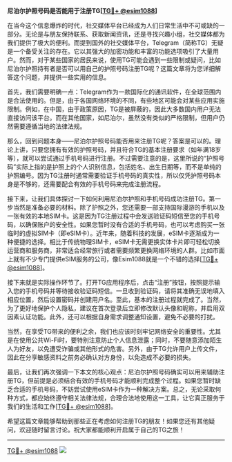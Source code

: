 **尼泊尔护照号码是否能用于注册TG[[TG💪+ @esim1088](https://t.me/s/esim1088)]**

在当今这个信息爆炸的时代，社交媒体平台已经成为人们日常生活中不可或缺的一部分。无论是与朋友保持联系、获取新闻资讯，还是寻找兴趣小组，社交媒体都为我们提供了极大的便利。而提到国外的社交媒体平台，Telegram（简称TG）无疑是一个备受关注的存在。它以其强大的加密功能和丰富的功能选项吸引了大量用户。然而，对于某些国家的居民来说，使用TG可能会遇到一些限制或疑问，比如尼泊尔护照持有者是否可以用自己的护照号码注册TG呢？这篇文章将为您详细解答这个问题，并提供一些实用的信息。

首先，我们需要明确一点：Telegram作为一款国际化的通讯软件，在全球范围内是合法使用的。但是，由于各国网络环境的不同，有些地区可能会对某些应用实施限制。例如，在中国，由于政策原因，TG是被屏蔽的，因此大多数国内用户无法直接访问该平台。而在其他国家，如尼泊尔，虽然没有类似的严格限制，但用户仍然需要遵循当地的法律法规。

那么，回到问题本身——尼泊尔护照号码能否用来注册TG呢？答案是可以的。理论上讲，只要您拥有有效的护照号码，并且符合TG的基本注册要求（如年满18岁等），就可以尝试通过手机号码进行注册。不过需要注意的是，这里所说的“护照号码”实际上指的是护照上的个人识别信息，包括姓名、出生日期等，而不是单纯的护照编号。因为TG注册时通常需要验证手机号码的真实性，所以仅凭护照号码本身是不够的，还需要配合有效的手机号码来完成注册流程。

接下来，让我们具体探讨一下如何利用尼泊尔护照和手机号码成功注册TG。第一步当然是准备必要的材料。除了护照之外，您还需要一部支持国际漫游的手机以及一张有效的本地SIM卡。这是因为TG注册过程中会发送验证码短信至您的手机号码，以确保账户的安全性。如果您暂时没有合适的手机号码，也可以考虑购买一张临时的虚拟SIM卡（即eSIM卡）。近年来，随着科技的发展，eSIM卡逐渐成为一种便捷的选择。相比于传统物理SIM卡，eSIM卡无需更换实体卡片即可轻松切换运营商和服务商，非常适合经常旅行或者需要频繁更换网络环境的人群。比如市面上就有不少专门提供eSIM服务的公司，像Esim1088就是一个不错的选择[[TG💪+ @esim1088](https://t.me/s/esim1088)]。

接下来就是实际操作环节了。打开TG应用程序后，点击“注册”按钮，按照提示输入您的手机号码并等待接收验证码短信。一旦收到验证码，请将其准确无误地填入相应位置，然后设置密码并创建用户名。至此，基本的注册过程就完成了。当然，为了更好地保护个人隐私，建议在首次登录后立即修改默认头像和昵称，并启用双因素认证功能。此外，还可以根据自身需求调整通知设置，避免不必要的打扰。

当然，在享受TG带来的便利之余，我们也应该时刻牢记网络安全的重要性。尤其是在使用公共Wi-Fi时，要特别注意防止个人信息泄露；同时，不要随意添加陌生人为好友，以免遭受诈骗或其他形式的危害。另外，由于TG允许用户上传文件，因此在分享敏感资料之前务必确认对方身份，以免造成不必要的损失。

最后，让我们再次强调一下本文的核心观点：尼泊尔护照号码确实可以用来辅助注册TG，但前提是必须结合有效的手机号码才能顺利完成整个过程。如果您暂时缺乏合适的手机号码，不妨尝试使用eSIM卡作为一种解决方案。总之，无论采取何种方式，都应始终遵守相关法律法规，合理合法地使用这一工具，让它真正服务于我们的生活和工作[[TG💪+ @esim1088](https://t.me/s/esim1088)]。

希望这篇文章能够帮助到那些正在考虑如何注册TG的朋友！如果您还有其他疑问，欢迎随时留言讨论。祝大家都能顺利开启属于自己的TG之旅！

---

[TG💪+ @esim1088](https://t.me/s/esim1088) ![](https://i.postimg.cc/4NQfJmqS/Snipaste-2025-05-13-00-14-12.png)